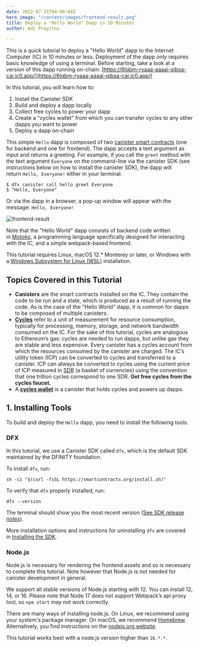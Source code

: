 ```yaml
---
date: 2022-07-31T04:00:04Z
hero_image: "/content/images/frontend-result.png"
title: Deploy a "Hello World" Dapp in 10 Minutes
author: Adi Prayitno

---
```

This is a quick tutorial to deploy a "Hello World" dapp to the Internet Computer (IC) in 10 minutes or less. Deployment of the dapp only requires basic knowledge of using a terminal.
Before starting, take a look at a version of this dapp running on-chain: [https://6lqbm-ryaaa-aaaai-qibsa-cai.ic0.app/](https://6lqbm-ryaaa-aaaai-qibsa-cai.ic0.app/)

In this tutorial, you will learn how to:

1. Install the Canister SDK
2. Build and deploy a dapp locally
3. Collect free cycles to power your dapp
4. Create a "cycles wallet" from which you can transfer cycles to any other dapps you want to power
5. Deploy a dapp on-chain

This simple `Hello` dapp is composed of two [canister smart contracts](https://wiki.internetcomputer.org/wiki/Glossary#C) (one for backend and one for frontend). The dapp accepts a text argument as input and returns a greeting. For example, if you call the `greet` method with the text argument `Everyone` on the command-line via the canister SDK (see instructions below on how to install the canister SDK), the dapp will return `Hello, Everyone!` either in your terminal:

    $ dfx canister call hello greet Everyone
    $ "Hello, Everyone"

Or via the dapp in a browser, a pop-up window will appear with the message: `Hello, Everyone!`

<img src="/img/frontend-result.png" alt="frontend-result">

Note that the "Hello World" dapp consists of backend code written in [Motoko](https://internetcomputer.org/docs/current/developer-docs/build/languages/motoko/), a programming language specifically designed for interacting with the IC, and a simple webpack-based frontend.

This tutorial requires Linux, macOS 12.* Monterey or later, or Windows with a [Windows Subsystem for Linux (WSL)](https://internetcomputer.org/docs/current/developer-docs/quickstart/windows-wsl) installation.

## Topics Covered in this Tutorial[​](https://internetcomputer.org/docs/current/developer-docs/quickstart/hello10mins#topics-covered-in-this-tutorial "Direct link to heading")

* **Canisters** are the smart contracts installed on the IC. They contain the code to be run and a state, which is produced as a result of running the code. As is the case of the "Hello World" dapp, it is common for dapps to be composed of multiple canisters.
* [**Cycles**](https://internetcomputer.org/docs/current/concepts/tokens-cycles) refer to a unit of measurement for resource consumption, typically for processing, memory, storage, and network bandwidth consumed on the IC. For the sake of this tutorial, cycles are analogous to Ethereum’s gas: cycles are needed to run dapps, but unlike gas they are stable and less expensive. Every canister has a cycles account from which the resources consumed by the canister are charged. The IC’s utility token (ICP) can be converted to cycles and transferred to a canister. ICP can always be converted to cycles using the current price of ICP measured in [SDR](https://en.wikipedia.org/wiki/Special_drawing_rights) (a basket of currencies) using the convention that one trillion cycles correspond to one SDR. **Get free cycles from the cycles faucet.**
* A [**cycles wallet**](https://internetcomputer.org/docs/current/developer-docs/build/project-setup/cycles-wallet) is a canister that holds cycles and powers up dapps.

## 1. Installing Tools[​](https://internetcomputer.org/docs/current/developer-docs/quickstart/hello10mins#1-installing-tools "Direct link to heading")

To build and deploy the `Hello` dapp, you need to install the following tools.

### DFX[​](https://internetcomputer.org/docs/current/developer-docs/quickstart/hello10mins#dfx "Direct link to heading")

In this tutorial, we use a Canister SDK called `dfx`, which is the default SDK maintained by the DFINITY foundation.

To install `dfx`, run:

    sh -ci "$(curl -fsSL https://smartcontracts.org/install.sh)"

To verify that `dfx` properly installed, run:

    dfx --version

The terminal should show you the most recent version ([See SDK release notes](https://internetcomputer.org/docs/current/developer-docs/updates/release-notes/)).

More installation options and instructions for uninstalling `dfx` are covered in [Installing the SDK](https://internetcomputer.org/docs/current/developer-docs/build/install-upgrade-remove).

### Node.js[​](https://internetcomputer.org/docs/current/developer-docs/quickstart/hello10mins#nodejs "Direct link to heading")

Node.js is necessary for rendering the frontend assets and so is necessary to complete this tutorial. Note however that Node.js is not needed for canister development in general.

We support all stable versions of Node.js starting with 12. You can install 12, 14, or 16. Please note that Node 17 does not support Webpack’s api proxy tool, so `npm start` may not work correctly.

There are many ways of installing node.js. On Linux, we recommend using your system's package manager. On macOS, we recommend [Homebrew](https://brew.sh/). Alternatively, you find instructions on the [nodejs.org website](https://nodejs.org/en/download).

This tutorial works best with a node.js version higher than `16.*.*`.